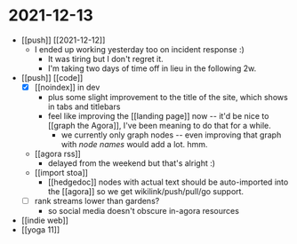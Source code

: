 # 2021-12-13

- [[push]] [[2021-12-12]]
  - I ended up working yesterday too on incident response :)
    - It was tiring but I don't regret it.
    - I'm taking two days of time off in lieu in the following 2w.
- [[push]] [[code]]
  - [x] [[noindex]] in dev
    - plus some slight improvement to the title of the site, which shows in tabs and titlebars
    - feel like improving the [[landing page]] now -- it'd be nice to [[graph the Agora]], I've been meaning to do that for a while.
      - we currently only graph nodes -- even improving that graph with *node names* would add a lot. hmm.
  - [[agora rss]]
    - delayed from the weekend but that's alright :)
  - [[import stoa]]
    - [[hedgedoc]] nodes with actual text should be auto-imported into the [[agora]] so we get wikilink/push/pull/go support.
  - [ ] rank streams lower than gardens?
    - so social media doesn't obscure in-agora resources
- [[indie web]]
- [[yoga 11]]